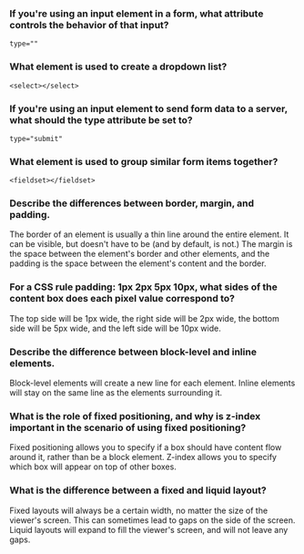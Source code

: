 ### If you're using an input element in a form, what attribute controls the behavior of that input?
`type=""`

### What element is used to create a dropdown list?
`<select></select>`

### If you're using an input element to send form data to a server, what should the type attribute be set to?
`type="submit"`

### What element is used to group similar form items together?
`<fieldset></fieldset>`

### Describe the differences between border, margin, and padding.
The border of an element is usually a thin line around the entire element. It can be visible, but doesn't have to be (and by default, is not.) The margin is the space between the element's border and other elements, and the padding is the space between the element's content and the border.

### For a CSS rule padding: 1px 2px 5px 10px, what sides of the content box does each pixel value correspond to?
The top side will be 1px wide, the right side will be 2px wide, the bottom side will be 5px wide, and the left side will be 10px wide.

### Describe the difference between block-level and inline elements.
Block-level elements will create a new line for each element. Inline elements will stay on the same line as the elements surrounding it.

### What is the role of fixed positioning, and why is z-index important in the scenario of using fixed positioning?
Fixed positioning allows you to specify if a box should have content flow around it, rather than be a block element. Z-index allows you to specify which box will appear on top of other boxes.

### What is the difference between a fixed and liquid layout?
Fixed layouts will always be a certain width, no matter the size of the viewer's screen. This can sometimes lead to gaps on the side of the screen. Liquid layouts will expand to fill the viewer's screen, and will not leave any gaps.
